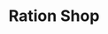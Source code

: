 ---
title: "Ration Shop"
url: /prakkanam/ration-shop-omalloor-pariyaram-road/
shop: Lebensmittel
---
